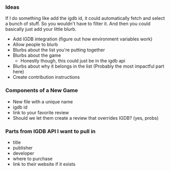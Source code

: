 ### Ideas

If I do something like add the igdb id, it could automatically fetch and select a bunch of stuff. So you wouldn't have to filter it. And then you could basically just add your little blurb.

- Add IGDB integration (figure out how environment variables work)
- Allow people to blurb
- Blurbs about the list you're putting together
- Blurbs about the game
  - Honestly though, this could just be in the igdb api
- Blurbs about why it belongs in the list (Probably the most impactful part here)
- Create contribution instructions

### Components of a New Game

- New file with a unique name
- igdb id
- link to your favorite review
- Should we let them create a review that overrides IGDB? (yes, probs)

### Parts from IGDB API I want to pull in

- title
- publisher
- developer
- where to purchase
- link to their website if it exists
